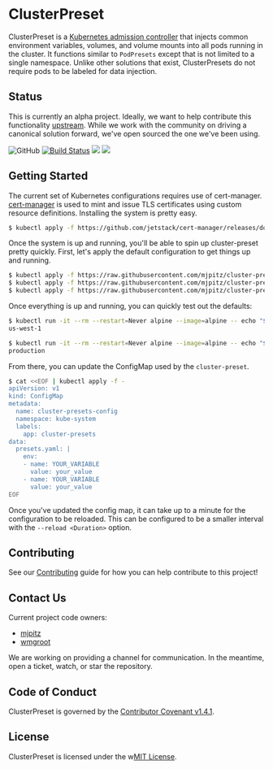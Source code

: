 # ClusterPreset

ClusterPreset is a [Kubernetes admission controller](https://kubernetes.io/docs/reference/access-authn-authz/admission-controllers/) that injects common environment variables, volumes, and volume mounts into all pods running in the cluster.
It functions similar to `PodPresets` except that is not limited to a single namespace.
Unlike other solutions that exist, ClusterPresets do not require pods to be labeled for data injection.

## Status

This is currently an alpha project.
Ideally, we want to help contribute this functionality [upstream](https://github.com/kubernetes/kubernetes/issues/48180).
While we work with the community on driving a canonical solution forward, we've open sourced the one we've been using.

![GitHub](https://img.shields.io/github/license/mjpitz/cluster-preset.svg)
[![Build Status](https://travis-ci.com/mjpitz/cluster-preset.svg?branch=master)](https://travis-ci.com/mjpitz/cluster-preset)
[![](https://images.microbadger.com/badges/image/mjpitz/cluster-preset.svg)](https://microbadger.com/images/mjpitz/cluster-preset)
[![](https://images.microbadger.com/badges/version/mjpitz/cluster-preset.svg)](https://microbadger.com/images/mjpitz/cluster-preset)

## Getting Started

The current set of Kubernetes configurations requires use of cert-manager.
[cert-manager](https://docs.cert-manager.io) is used to mint and issue TLS certificates using custom resource definitions.
Installing the system is pretty easy. 

```bash
$ kubectl apply -f https://github.com/jetstack/cert-manager/releases/download/v0.8.0/cert-manager.yaml
```

Once the system is up and running, you'll be able to spin up cluster-preset pretty quickly.
First, let's apply the default configuration to get things up and running.

```bash
$ kubectl apply -f https://raw.githubusercontent.com/mjpitz/cluster-preset/master/k8s/certificate.yaml
$ kubectl apply -f https://raw.githubusercontent.com/mjpitz/cluster-preset/master/k8s/manifest.yaml
$ kubectl apply -f https://raw.githubusercontent.com/mjpitz/cluster-preset/master/k8s/webhook.yaml
```

Once everything is up and running, you can quickly test out the defaults:

```bash
$ kubectl run -it --rm --restart=Never alpine --image=alpine -- echo "${CLUSTER}"
us-west-1

$ kubectl run -it --rm --restart=Never alpine --image=alpine -- echo "${STAGING_LEVEL}"
production
```

From there, you can update the ConfigMap used by the `cluster-preset`.

```bash
$ cat <<EOF | kubectl apply -f -
apiVersion: v1
kind: ConfigMap
metadata:
  name: cluster-presets-config
  namespace: kube-system
  labels:
    app: cluster-presets
data:
  presets.yaml: |
    env:
    - name: YOUR_VARIABLE
      value: your_value
    - name: YOUR_VARIABLE
      value: your_value
EOF
```

Once you've updated the config map, it can take up to a minute for the configuration to be reloaded.
This can be configured to be a smaller interval with the `--reload <Duration>` option.

## Contributing

See our [Contributing](CONTRIBUTING.md) guide for how you can help contribute to this project!

## Contact Us

Current project code owners:

* [mjpitz](https://github.com/mjpitz)
* [wmgroot](https://github.com/wmgroot)

We are working on providing a channel for communication.
In the meantime, open a ticket, watch, or star the repository. 

## Code of Conduct

ClusterPreset is governed by the [Contributor Covenant v1.4.1](CODE_OF_CONDUCT.md).

## License

ClusterPreset is licensed under the w[MIT License](LICENSE).
